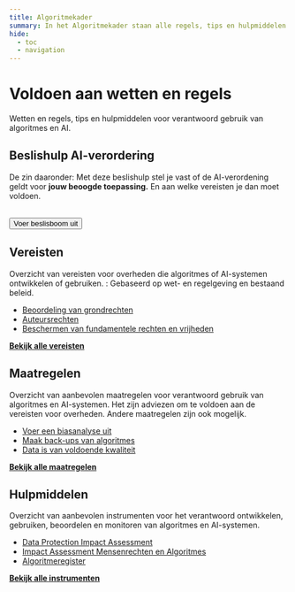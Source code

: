 ```yaml
---
title: Algoritmekader
summary: In het Algoritmekader staan alle regels, tips en hulpmiddelen voor overheden voor verantwoord gebruik van algoritmes en AI.
hide:
  - toc
  - navigation
---
```

# Voldoen aan wetten en regels
<div class="header-container">
    <div class="subheader">Wetten en regels, tips en hulpmiddelen voor verantwoord gebruik van algoritmes en AI. </div>
</div>

<div class="float-container">
  <div class="float-child-white styled-list-border">
  <div class="float-child-title">
    <h2><b>Beslishulp AI-verordering</b></h2>
  </div>
  <div class="float-child-content">
    <p>
    De zin daaronder: Met deze beslishulp stel je vast of de AI-verordening geldt voor <b>jouw beoogde toepassing.</b> En aan welke vereisten je dan moet voldoen. 
    </p><br>
    <button href="rollen/" class="button button-primary">Voer beslisboom uit</button>
  </div>
  </div>
  <div class="float-child-white styled-list">
  <div class="float-child-title">
    <h2><b>Vereisten</b></h2>
  </div>
  <div class="float-child-content">
    <p>
   Overzicht van vereisten voor overheden die algoritmes of AI-systemen ontwikkelen of gebruiken. : Gebaseerd op wet- en regelgeving en bestaand beleid.
    </p>
    <ul>
      <li><a href="/vereisten/vereisten/aia-29-beoordelen-gevolgen-grondrechten/">Beoordeling van grondrechten</a></li>
      <li><a href="/vereisten/aut-01-auteursrechten/">Auteursrechten</a></li>
      <li><a href="/vereisten/grw-01-fundamentele-rechten.md">Beschermen van fundamentele rechten en vrijheden</a></li>
    </ul>
    <a href="/vereisten/" class="show-more"><b>Bekijk alle vereisten</b></a>
  </div>
  </div>
</div>

<div class="float-container">
  <div class="float-child-white styled-list">
  <div class="float-child-title">
    <h2><b>Maatregelen</b></h2>
  </div>
  <div class="float-child-content">
    <p>
    Overzicht van aanbevolen maatregelen voor verantwoord gebruik van algoritmes en AI-systemen. Het zijn adviezen om te voldoen aan de vereisten voor overheden. Andere maatregelen zijn ook mogelijk.
    </p>
    <ul>
      <li><a href="/maatregelen/voer_een_biasanalyse_uit/">Voer een biasanalyse uit</a></li>
      <li><a href="/maatregelen/backups/">Maak back-ups van algoritmes</a></li>
      <li><a href="/maatregelen/datakwaliteit/">Data is van voldoende kwaliteit</a></li>
    </ul>
    <a href="rollen/" class="show-more"><b>Bekijk alle maatregelen</b></a>
  </div>
  </div>
  <div class="float-child-white styled-list">
  <div class="float-child-title">
    <h2><b>Hulpmiddelen</b></h2>
  </div>
  <div class="float-child-content">
    <p>
   Overzicht van aanbevolen instrumenten voor het verantwoord ontwikkelen, gebruiken, beoordelen en monitoren van algoritmes en AI-systemen.
    </p>
    <ul>
      <li><a href="/instrumenten/DPIA/">Data Protection Impact Assessment</a></li>
      <li><a href="/instrumenten/IAMA/">Impact Assessment Mensenrechten en Algoritmes</a></li>
      <li><a href="/instrumenten/algoritmeregister/">Algoritmeregister</a></li>
    </ul>
    <a href="rollen/" class="show-more"><b>Bekijk alle instrumenten</b></a>
  </div>
  </div>
</div>

<br><br><br>
